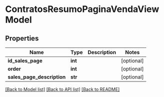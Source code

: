 # ContratosResumoPaginaVendaViewModel

## Properties
Name | Type | Description | Notes
------------ | ------------- | ------------- | -------------
**id_sales_page** | **int** |  | [optional] 
**order** | **int** |  | [optional] 
**sales_page_description** | **str** |  | [optional] 

[[Back to Model list]](../README.md#documentation-for-models) [[Back to API list]](../README.md#documentation-for-api-endpoints) [[Back to README]](../README.md)

